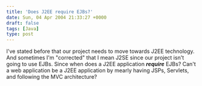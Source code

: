 ```yaml
---
title: 'Does J2EE require EJBs?'
date: Sun, 04 Apr 2004 21:33:27 +0000
draft: false
tags: [Java]
type: post
---
```


I've stated before that our project needs to move towards J2EE technology. And sometimes I'm "corrected" that I mean J2SE since our project isn't going to use EJBs. Since when does a J2EE application _**require**_ EJBs? Can't a web application be a J2EE application by mearly having JSPs, Servlets, and following the MVC architecture?